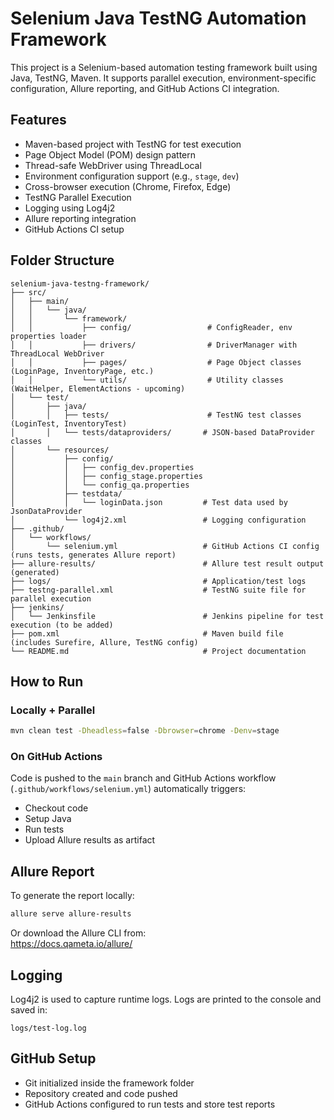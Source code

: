 # Selenium Java TestNG Automation Framework

This project is a Selenium-based automation testing framework built using Java, TestNG, Maven. It supports parallel execution, environment-specific configuration, Allure reporting, and GitHub Actions CI integration.

## Features

- Maven-based project with TestNG for test execution  
- Page Object Model (POM) design pattern  
- Thread-safe WebDriver using ThreadLocal  
- Environment configuration support (e.g., `stage`, `dev`)  
- Cross-browser execution (Chrome, Firefox, Edge)  
- TestNG Parallel Execution
- Logging using Log4j2  
- Allure reporting integration  
- GitHub Actions CI setup  

## Folder Structure

```
selenium-java-testng-framework/
├── src/
│   ├── main/
│   │   └── java/
│   │       └── framework/
│   │           ├── config/                 # ConfigReader, env properties loader
│   │           ├── drivers/                # DriverManager with ThreadLocal WebDriver
│   │           ├── pages/                  # Page Object classes (LoginPage, InventoryPage, etc.)
│   │           └── utils/                  # Utility classes (WaitHelper, ElementActions - upcoming)
│   └── test/
│       ├── java/
│       │   ├── tests/                      # TestNG test classes (LoginTest, InventoryTest)
│       │   └── tests/dataproviders/       # JSON-based DataProvider classes
│       └── resources/
│           ├── config/
│           │   ├── config_dev.properties
│           │   ├── config_stage.properties
│           │   └── config_qa.properties
│           ├── testdata/
│           │   └── loginData.json         # Test data used by JsonDataProvider
│           └── log4j2.xml                 # Logging configuration
├── .github/
│   └── workflows/
│       └── selenium.yml                   # GitHub Actions CI config (runs tests, generates Allure report)
├── allure-results/                        # Allure test result output (generated)
├── logs/                                  # Application/test logs
├── testng-parallel.xml                    # TestNG suite file for parallel execution
├── jenkins/
│   └── Jenkinsfile                        # Jenkins pipeline for test execution (to be added)
├── pom.xml                                # Maven build file (includes Surefire, Allure, TestNG config)
└── README.md                              # Project documentation

```

## How to Run

### Locally + Parallel

```bash
mvn clean test -Dheadless=false -Dbrowser=chrome -Denv=stage
```

### On GitHub Actions

Code is pushed to the `main` branch and GitHub Actions workflow (`.github/workflows/selenium.yml`) automatically triggers:

- Checkout code  
- Setup Java  
- Run tests  
- Upload Allure results as artifact  

## Allure Report

To generate the report locally:

```bash
allure serve allure-results
```

Or download the Allure CLI from:  
https://docs.qameta.io/allure/

## Logging

Log4j2 is used to capture runtime logs. Logs are printed to the console and saved in:

```
logs/test-log.log
```

## GitHub Setup

- Git initialized inside the framework folder  
- Repository created and code pushed  
- GitHub Actions configured to run tests and store test reports  

